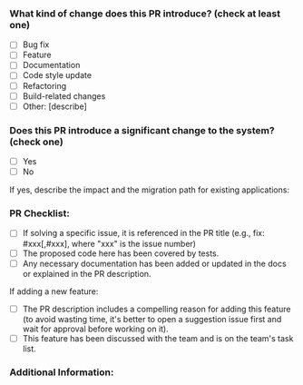 ### What kind of change does this PR introduce? (check at least one)

- [ ] Bug fix
- [ ] Feature
- [ ] Documentation
- [ ] Code style update
- [ ] Refactoring
- [ ] Build-related changes
- [ ] Other: [describe]

### Does this PR introduce a significant change to the system? (check one)

- [ ] Yes
- [ ] No

If yes, describe the impact and the migration path for existing applications:

### PR Checklist:

- [ ] If solving a specific issue, it is referenced in the PR title (e.g., fix: #xxx[,#xxx], where "xxx" is the issue
  number)
- [ ] The proposed code here has been covered by tests.
- [ ] Any necessary documentation has been added or updated in the docs or explained in the PR description.

If adding a new feature:

- [ ] The PR description includes a compelling reason for adding this feature (to avoid wasting time, it's better to
  open a suggestion issue first and wait for approval before working on it).
- [ ] This feature has been discussed with the team and is on the team's task list.

### Additional Information:
